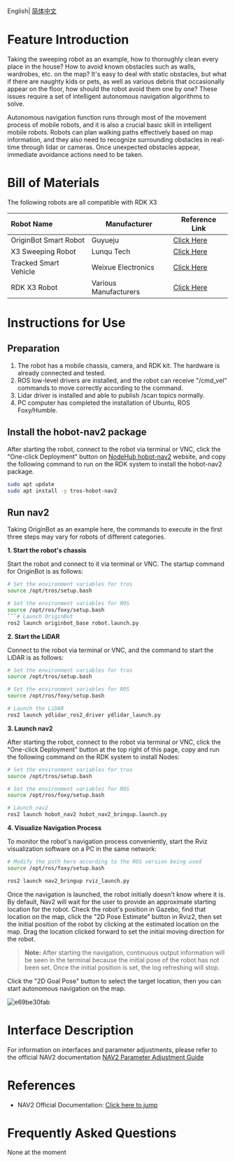 English| [简体中文](./README_cn.md)

# Feature Introduction

Taking the sweeping robot as an example, how to thoroughly clean every place in the house? How to avoid known obstacles such as walls, wardrobes, etc. on the map? It's easy to deal with static obstacles, but what if there are naughty kids or pets, as well as various debris that occasionally appear on the floor, how should the robot avoid them one by one? These issues require a set of intelligent autonomous navigation algorithms to solve.

Autonomous navigation function runs through most of the movement process of mobile robots, and it is also a crucial basic skill in intelligent mobile robots. Robots can plan walking paths effectively based on map information, and they also need to recognize surrounding obstacles in real-time through lidar or cameras. Once unexpected obstacles appear, immediate avoidance actions need to be taken.

# Bill of Materials

The following robots are all compatible with RDK X3

| Robot Name             | Manufacturer | Reference Link                                               |
| :--------------------- | ----------- | ------------------------------------------------------------ |
| OriginBot Smart Robot   | Guyueju     | [Click Here](https://www.originbot.org/)                      |
| X3 Sweeping Robot      | Lunqu Tech  | [Click Here](https://item.taobao.com/item.htm?spm=a230r.1.14.17.55e556912LPGGx&id=676436236906&ns=1&abbucket=12#detail) |
| Tracked Smart Vehicle   | Weixue Electronics | [Click Here](https://detail.tmall.com/item.htm?abbucket=9&id=696078152772&rn=4d81bea40d392509d4a5153fb2c65a35&spm=a1z10.5-b-s.w4011-22714387486.159.12d33742lJtqRk) |
| RDK X3 Robot           | Various Manufacturers | [Click Here](https://developer.horizon.ai/sunrise) |

# Instructions for Use

## Preparation

1. The robot has a mobile chassis, camera, and RDK kit. The hardware is already connected and tested.
2. ROS low-level drivers are installed, and the robot can receive "/cmd_vel" commands to move correctly according to the command.
3. Lidar driver is installed and able to publish /scan topics normally.
4. PC computer has completed the installation of Ubuntu, ROS Foxy/Humble.

## Install the hobot-nav2 package

After starting the robot, connect to the robot via terminal or VNC, click the "One-click Deployment" button on [NodeHub hobot-nav2](http://it-dev.horizon.ai/nodehubDetail/170117036053371397) website, and copy the following command to run on the RDK system to install the hobot-nav2 package.

```bash
sudo apt update
sudo apt install -y tros-hobot-nav2
```

## Run nav2

Taking OriginBot as an example here, the commands to execute in the first three steps may vary for robots of different categories.

**1. Start the robot's chassis**

Start the robot and connect to it via terminal or VNC. The startup command for OriginBot is as follows:

```bash
# Set the environment variables for tros
source /opt/tros/setup.bash

# Set the environment variables for ROS
source /opt/ros/foxy/setup.bash
```# Launch OriginBot
ros2 launch originbot_base robot.launch.py
```

**2. Start the LiDAR**

Connect to the robot via terminal or VNC, and the command to start the LiDAR is as follows:

```bash
# Set the environment variables for tros
source /opt/tros/setup.bash

# Set the environment variables for ROS
source /opt/ros/foxy/setup.bash

# Launch the LiDAR
ros2 launch ydlidar_ros2_driver ydlidar_launch.py
```

**3. Launch nav2**

After starting the robot, connect to the robot via terminal or VNC, click the "One-click Deployment" button at the top right of this page, copy and run the following command on the RDK system to install Nodes:

```bash
# Set the environment variables for tros
source /opt/tros/setup.bash

# Set the environment variables for ROS
source /opt/ros/foxy/setup.bash

# Launch nav2
ros2 launch hobot_nav2 hobot_nav2_bringup.launch.py
```

**4. Visualize Navigation Process**

To monitor the robot's navigation process conveniently, start the Rviz visualization software on a PC in the same network:

```bash
# Modify the path here according to the ROS version being used
source /opt/ros/foxy/setup.bash

ros2 launch nav2_bringup rviz_launch.py
```

Once the navigation is launched, the robot initially doesn't know where it is. By default, Nav2 will wait for the user to provide an approximate starting location for the robot. Check the robot's position in Gazebo, find that location on the map, click the "2D Pose Estimate" button in Rviz2, then set the initial position of the robot by clicking at the estimated location on the map. Drag the location clicked forward to set the initial moving direction for the robot.

> **Note:**
>After starting the navigation, continuous output information will be seen in the terminal because the initial pose of the robot has not been set. Once the initial position is set, the log refreshing will stop.

Click the "2D Goal Pose" button to select the target location, then you can start autonomous navigation on the map.

![e69be30fab](image/e69be30fab.gif)


# Interface Description

For information on interfaces and parameter adjustments, please refer to the official NAV2 documentation [NAV2 Parameter Adjustment Guide](https://navigation.ros.org/setup_guides/index.html)


# References

- NAV2 Official Documentation: [Click here to jump](https://navigation.ros.org/index.html)


# Frequently Asked Questions

None at the moment